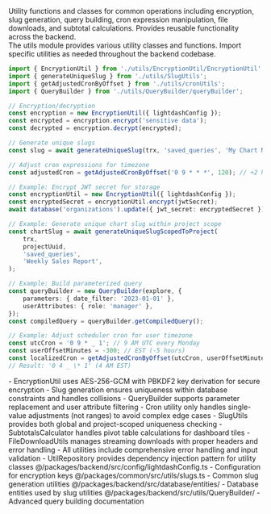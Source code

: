 <summary>
Utility functions and classes for common operations including encryption, slug generation, query building, cron expression manipulation, file downloads, and subtotal calculations. Provides reusable functionality across the backend.
</summary>

<howToUse>
The utils module provides various utility classes and functions. Import specific utilities as needed throughout the backend codebase.

```typescript
import { EncryptionUtil } from './utils/EncryptionUtil/EncryptionUtil';
import { generateUniqueSlug } from './utils/SlugUtils';
import { getAdjustedCronByOffset } from './utils/cronUtils';
import { QueryBuilder } from './utils/QueryBuilder/queryBuilder';

// Encryption/decryption
const encryption = new EncryptionUtil({ lightdashConfig });
const encrypted = encryption.encrypt('sensitive data');
const decrypted = encryption.decrypt(encrypted);

// Generate unique slugs
const slug = await generateUniqueSlug(trx, 'saved_queries', 'My Chart Name');

// Adjust cron expressions for timezone
const adjustedCron = getAdjustedCronByOffset('0 9 * * *', 120); // +2 hours
```

</howToUse>

<codeExample>

```typescript
// Example: Encrypt JWT secret for storage
const encryptionUtil = new EncryptionUtil({ lightdashConfig });
const encryptedSecret = encryptionUtil.encrypt(jwtSecret);
await database('organizations').update({ jwt_secret: encryptedSecret });

// Example: Generate unique chart slug within project scope
const chartSlug = await generateUniqueSlugScopedToProject(
    trx,
    projectUuid,
    'saved_queries',
    'Weekly Sales Report',
);

// Example: Build parameterized query
const queryBuilder = new QueryBuilder(explore, {
    parameters: { date_filter: '2023-01-01' },
    userAttributes: { role: 'manager' },
});
const compiledQuery = queryBuilder.getCompiledQuery();

// Example: Adjust scheduler cron for user timezone
const utcCron = '0 9 * _ 1'; // 9 AM UTC every Monday
const userOffsetMinutes = -300; // EST (-5 hours)
const localizedCron = getAdjustedCronByOffset(utcCron, userOffsetMinutes);
// Result: '0 4 _ \* 1' (4 AM EST)
```

</codeExample>

<importantToKnow>
- EncryptionUtil uses AES-256-GCM with PBKDF2 key derivation for secure encryption
- Slug generation ensures uniqueness within database constraints and handles collisions
- QueryBuilder supports parameter replacement and user attribute filtering
- Cron utility only handles single-value adjustments (not ranges) to avoid complex edge cases
- SlugUtils provides both global and project-scoped uniqueness checking
- SubtotalsCalculator handles pivot table calculations for dashboard tiles
- FileDownloadUtils manages streaming downloads with proper headers and error handling
- All utilities include comprehensive error handling and input validation
- UtilRepository provides dependency injection pattern for utility classes
</importantToKnow>

<links>
@/packages/backend/src/config/lightdashConfig.ts - Configuration for encryption keys
@/packages/common/src/utils/slugs.ts - Common slug generation utilities
@/packages/backend/src/database/entities/ - Database entities used by slug utilities
@/packages/backend/src/utils/QueryBuilder/ - Advanced query building documentation
</links>
